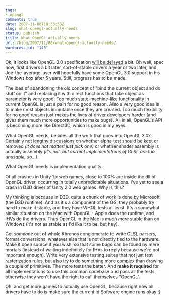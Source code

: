 ```yaml
---
tags:
- opengl
comments: true
date: 2007-11-08T10:33:53Z
slug: what-opengl-actually-needs
status: publish
title: What OpenGL actually needs
url: /blog/2007/11/08/what-opengl-actually-needs/
wordpress_id: "145"
---
```


Ok, it looks like OpenGL 3.0 specification [will be delayed](http://www.opengl.org/news/permalink/opengl_arb_announces_an_update_on_opengl_30/) a bit. Oh well, spec now, first drivers a bit later, sort-of-stable drivers a year or two later, and Joe-the-average-user will hopefully have some OpenGL 3.0 support in his Windows box after 5 years. Still, progress has to be made.

The idea of abandoning the old concept of "bind the current object and do stuff on it" and replacing it with direct functions that take object as parameter is very good. Too much state-machine-like functionality in current OpenGL is just a pain for no good reason. Also a very good idea is to make most objects immutable once they are created. Too much flexibility for no good reason just makes the lives of driver developers harder (and gives them much more opportunities to make bugs). All in all, OpenGL's API is becoming more like Direct3D, which is good in my eyes.

What OpenGL needs, besides all the work that goes into OpenGL 3.0? Certainly not [lengthy discussions](http://www.opengl.org/discussion_boards/ubbthreads.php?ubb=showflat&Number=229374) on whether alpha test should be kept or removed _(it does not matter! just pick one)_ or whether shader assembly is actually assembly _(it's not. but current implementations of GLSL are too unusable, so...)_.

What OpenGL needs is implementation quality.

Of all crashes in Unity 1.x web games, close to 100% are inside the dll of OpenGL driver, occurring in totally unpredictable situations. I've yet to see a crash in D3D driver of Unity 2.0 web games. Why is this?

My thinking is because in D3D, quite a chunk of work is done by Microsoft (the D3D runtime). And as it's a component of the OS, they probably try hard to make it stable, and they have WHQL tests at least. It's a somewhat similar situation on the Mac with OpenGL - Apple does the runtime, and IHVs do the drivers. Thus OpenGL in the Mac is _much more_ stable than on Windows (it's not as stable as I'd like it to be, but hey).

Get _someone_ out of whole Khronos conglomerate to write GLSL parsers, format conversions, whatever else that is not directly tied to the hardware. Make it open source if you wish, so that some bugs can be found by mere mortals (instead of waiting indefinitely for IHVs to reply because we're not important enough). Write very extensive testing suites that not just test rasterization rules, but also try to do something more complex than drawing a couple of primitives. The more tests the better. And **make it required** for all implementations to use this common codebase and pass all the tests, otherwise they won't have the right to call themselves "OpenGL".

Oh, and get more games to actually use OpenGL, because right now all drivers have to do is make sure the current id Software engine runs okay :)
